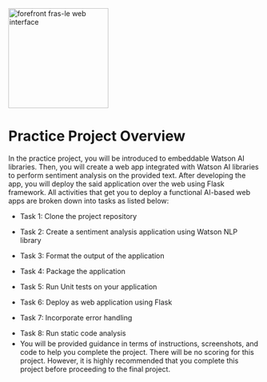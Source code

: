 <img width="200" src="https://cf-courses-data.s3.us.cloud-object-storage.appdomain.cloud/IBMSkillsNetwork-PY0224EN-Coursera/images/IDSN-logo.png" alt="forefront fras-le web interface">

# Practice Project Overview

In the practice project, you will be introduced to embeddable Watson AI libraries. Then, you will create a web app integrated with Watson AI libraries to perform sentiment analysis on the provided text. After developing the app, you will deploy the said application over the web using Flask framework. All activities that get you to deploy a functional AI-based web apps are broken down into tasks as listed below:

* <p style="margin-bottom: 4px;">Task 1: Clone the project repository</p>
* <p style="margin-bottom: 4px;">Task 2: Create a sentiment analysis application using Watson NLP library</p>
* <p style="margin-bottom: 4px;">Task 3: Format the output of the application</p>
* <p style="margin-bottom: 4px;">Task 4: Package the application</p>
* <p style="margin-bottom: 4px;">Task 5: Run Unit tests on your application</p>
* <p style="margin-bottom: 4px;">Task 6: Deploy as web application using Flask</p>
* <p style="margin-bottom: 4px;">Task 7: Incorporate error handling</p>
* <p style="margin-bottom: 4px;">Task 8: Run static code analysis</p>
* You will be provided guidance in terms of instructions, screenshots, and code to help you complete the project. There will be no scoring for this project. However, it is highly recommended that you complete this project before proceeding to the final project.
